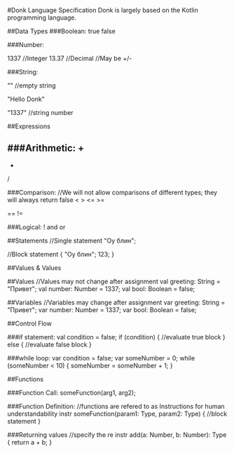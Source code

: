 #Donk Language Specification
Donk is largely based on the Kotlin programming language.
    
##Data Types
###Boolean:
true
false

###Number:

1337 //Integer
13.37 //Decimal
//May be +/-

###String:

"" //empty string

"Hello Donk"

"1337" //string number

##Expressions

###Arithmetic:
+
-
*
/

###Comparison:
//We will not allow comparisons of different types; they will always return false
<
\>
<=
\>=

==
!=

###Logical:
!
and
or

##Statements
//Single statement
"Оу блин";


//Block statement
{
"Оу блин";
123;
}

##Values & Values

##Values
//Values may not change after assignment
val greeting: String = "Привет";
val number: Number = 1337;
val bool: Boolean = false;

##Variables
//Variables may  change after assignment
var greeting: String = "Привет";
var number: Number = 1337;
var bool: Boolean = false;

##Control Flow

###if statement:
val condition = false;
if (condition) {
    //evaluate true block
} else {
    //evaluate false block
}

###while loop:
var condition = false;
var someNumber = 0;
while (someNumber < 10) {
    someNumber = someNumber + 1;
}

##Functions

###Function Call:
someFunction(arg1, arg2);

###Function Definition:
//functions are refered to as Instructions for human understandability
instr someFunction(param1: Type, param2: Type) {
    //block statement
}

###Returning values
//specify the re
instr add(a: Number, b: Number): Type {
    return a + b;
}
   


